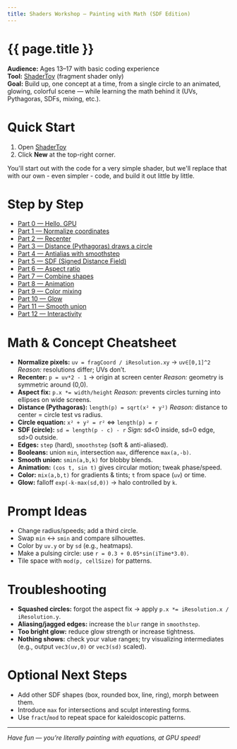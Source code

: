 ```yaml
---
title: Shaders Workshop — Painting with Math (SDF Edition)
---
```

# {{ page.title }}

**Audience:** Ages 13–17 with basic coding experience  
**Tool:** [ShaderToy](https://www.shadertoy.com) (fragment shader only)  
**Goal:** Build up, one concept at a time, from a single circle to an animated, glowing, colorful scene — while learning the math behind it (UVs, Pythagoras, SDFs, mixing, etc.).

# Quick Start

1. Open [ShaderToy](https://www.shadertoy.com)
2. Click **New** at the top-right corner.

You'll start out with the code for a very simple shader, but we'll replace that with our own - even simpler - code, and build it out little by little.

# Step by Step

- [Part 0 — Hello, GPU](part00_hello_gpu.md)
- [Part 1 — Normalize coordinates](part01_normalize_coordinates.md)
- [Part 2 — Recenter](part02_recenter.md)
- [Part 3 — Distance (Pythagoras) draws a circle](part03_distance.md)
- [Part 4 — Antialias with smoothstep](part04_antialias_smoothstep.md)
- [Part 5 — SDF (Signed Distance Field)](part05_sdf.md)
- [Part 6 — Aspect ratio](part06_aspect_ratio.md)
- [Part 7 — Combine shapes](part07_combine_shapes.md)
- [Part 8 — Animation](part08_animation.md)
- [Part 9 — Color mixing](part09_color_mixing.md)
- [Part 10 — Glow](part10_glow.md)
- [Part 11 — Smooth union](part11_smooth_union.md)
- [Part 12 — Interactivity](part12_interactivity.md)

# Math & Concept Cheatsheet

* **Normalize pixels:** `uv = fragCoord / iResolution.xy` → `uv∈[0,1]^2`  *Reason:* resolutions differ; UVs don’t.
* **Recenter:** `p = uv*2 - 1` → origin at screen center
  *Reason:* geometry is symmetric around (0,0).
* **Aspect fix:** `p.x *= width/height`
  *Reason:* prevents circles turning into ellipses on wide screens.
* **Distance (Pythagoras):** `length(p) = sqrt(x² + y²)`
  *Reason:* distance to center = circle test vs radius.
* **Circle equation:** `x² + y² = r²` ⇔ `length(p) = r`
* **SDF (circle):** `sd = length(p - c) - r`
  *Sign:* sd<0 inside, sd=0 edge, sd>0 outside.
* **Edges:** `step` (hard), `smoothstep` (soft & anti-aliased).
* **Booleans:** union `min`, intersection `max`, difference `max(a,-b)`.
* **Smooth union:** `smin(a,b,k)` for blobby blends.
* **Animation:** `(cos t, sin t)` gives circular motion; tweak phase/speed.
* **Color:** `mix(a,b,t)` for gradients & tints; `t` from space (`uv`) or time.
* **Glow:** falloff `exp(-k·max(sd,0))` → halo controlled by `k`.

# Prompt Ideas

* Change radius/speeds; add a third circle.
* Swap `min` ↔ `smin` and compare silhouettes.
* Color by `uv.y` or by `sd` (e.g., heatmaps).
* Make a pulsing circle: use `r = 0.3 + 0.05*sin(iTime*3.0)`.
* Tile space with `mod(p, cellSize)` for patterns.

# Troubleshooting

* **Squashed circles:** forgot the aspect fix → apply `p.x *= iResolution.x / iResolution.y`.
* **Aliasing/jagged edges:** increase the `blur` range in `smoothstep`.
* **Too bright glow:** reduce glow strength or increase tightness.
* **Nothing shows:** check your value ranges; try visualizing intermediates (e.g., output `vec3(uv,0)` or `vec3(sd)` scaled).

# Optional Next Steps

* Add other SDF shapes (box, rounded box, line, ring), morph between them.
* Introduce `max` for intersections and sculpt interesting forms.
* Use `fract`/`mod` to repeat space for kaleidoscopic patterns.

---

*Have fun — you’re literally painting with equations, at GPU speed!*

